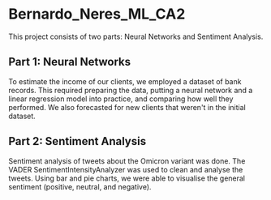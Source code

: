 # Bernardo_Neres_ML_CA2

This project consists of two parts: Neural Networks and Sentiment Analysis.

## Part 1: Neural Networks

To estimate the income of our clients, we employed a dataset of bank records. This required preparing the data, putting a neural network and a linear regression model into practice, and comparing how well they performed. We also forecasted for new clients that weren't in the initial dataset.

## Part 2: Sentiment Analysis

Sentiment analysis of tweets about the Omicron variant was done. The VADER SentimentIntensityAnalyzer was used to clean and analyse the tweets. Using bar and pie charts, we were able to visualise the general sentiment (positive, neutral, and negative).
